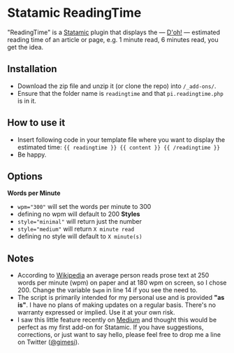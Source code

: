 # Statamic ReadingTime
"ReadingTime" is a [Statamic](http://www.statamic.com) plugin that displays the — [D'oh!](http://www.youtube.com/watch?v=g6GuEswXOXo) — estimated reading time of an article or page, e.g. 1 minute read, 6 minutes read, you get the idea.

## Installation
- Download the zip file and unzip it (or clone the repo) into	`/_add-ons/`.
- Ensure that the folder name is `readingtime` and that `pi.readingtime.php` is in it.

## How to use it
- Insert following code in your template file where you want to display the estimated time:
`{{ readingtime }} {{ content }} {{ /readingtime }}`
- Be happy.

## Options
**Words per Minute**
- `wpm="300"` will set the words per minute to 300
- defining no wpm will default to 200
**Styles**
- `style="minimal"` will return just the number
- `style="medium"` will return `X minute read`
- defining no style will default to `X minute(s)`

## Notes
- According to [Wikipedia](http://en.wikipedia.org/wiki/Words_per_minute) an average person reads prose text at 250 words per minute (wpm) on paper and at 180 wpm on screen, so I chose 200. Change the variable `$wpm` in line 14 if you see the need to.
- The script is primarily intended for my personal use and is provided **"as is"**. I have no plans of making updates on a regular basis. There's no warranty expressed or implied. Use it at your own risk.
- I saw this little feature recently on [Medium](http://www.medium.com) and thought this would be perfect as my first add-on for Statamic. If you have suggestions, corrections, or just want to say hello, please feel free to drop me a line on Twitter ([@gimesi](http://twitter.com/gimesi)).